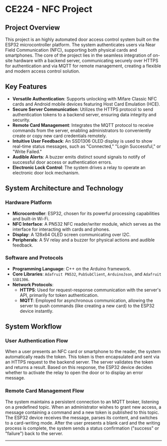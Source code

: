# CE224 - NFC Project

## Project Overview

This project is an highly automated door access control system built on the ESP32 microcontroller platform. The system authenticates users via Near Field Communication (NFC), supporting both physical cards and smartphones. The core of the project lies in the seamless integration of on-site hardware with a backend server, communicating securely over HTTPS for authentication and via MQTT for remote management, creating a flexible and modern access control solution.

## Key Features

*   **Versatile Authentication**: Supports unlocking with Mifare Classic NFC cards and Android mobile devices featuring Host Card Emulation (HCE).
*   **Secure Server Communication**: Utilizes the HTTPS protocol to send authentication tokens to a backend server, ensuring data integrity and security.
*   **Remote Card Management**: Integrates the MQTT protocol to receive commands from the server, enabling administrators to conveniently create or copy new card credentials remotely.
*   **Intuitive User Feedback**: An SSD1306 OLED display is used to show real-time status messages, such as "Connected," "Login Successful," or "Write Failed."
*   **Audible Alerts**: A buzzer emits distinct sound signals to notify of successful door access or authentication errors.
*   **Electronic Lock Control**: The system drives a relay to operate an electronic door lock mechanism.

## System Architecture and Technology

### Hardware Platform
*   **Microcontroller**: ESP32, chosen for its powerful processing capabilities and built-in Wi-Fi.
*   **NFC Interface**: A PN532 NFC reader/writer module, which serves as the interface for interacting with cards and phones.
*   **Display**: A 128x64 OLED screen communicating over I2C.
*   **Peripherals**: A 5V relay and a buzzer for physical actions and audible feedback.

### Software and Protocols
*   **Programming Language**: C++ on the Arduino framework.
*   **Core Libraries**: `Adafruit PN532`, `PubSubClient`, `ArduinoJson`, and `Adafruit SSD1306`.
*   **Network Protocols**:
    *   **HTTPS**: Used for request-response communication with the server's API, primarily for token authentication.
    *   **MQTT**: Employed for asynchronous communication, allowing the server to push commands (like creating a new card) to the ESP32 device instantly.

## System Workflow

### User Authentication Flow
When a user presents an NFC card or smartphone to the reader, the system automatically reads the token. This token is then encapsulated and sent via an HTTPS request to the backend server. The server validates the token and returns a result. Based on this response, the ESP32 device decides whether to activate the relay to open the door or to display an error message.

### Remote Card Management Flow
The system maintains a persistent connection to an MQTT broker, listening on a predefined topic. When an administrator wishes to grant new access, a message containing a command and a new token is published to this topic. The ESP32 device receives the message, parses its content, and switches to a card-writing mode. After the user presents a blank card and the writing process is complete, the system sends a status confirmation ("success" or "failure") back to the server.

---
